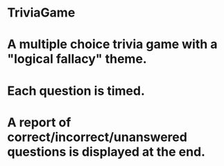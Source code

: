 # TriviaGame


# A multiple choice trivia game with a "logical fallacy" theme.

# Each question is timed.

# A report of correct/incorrect/unanswered questions is displayed at the end.
